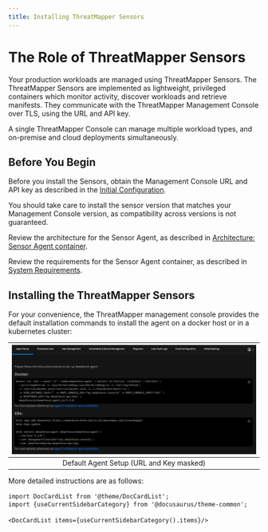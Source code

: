```yaml
---
title: Installing ThreatMapper Sensors
---
```


# The Role of ThreatMapper Sensors

Your production workloads are managed using ThreatMapper Sensors.  The ThreatMapper Sensors are implemented as lightweight, privileged containers which monitor activity, discover workloads and retrieve manifests.  They communicate with the ThreatMapper Management Console over TLS, using the URL and API key.

A single ThreatMapper Console can manage multiple workload types, and on-premise and cloud deployments simultaneously.

## Before You Begin

Before you install the Sensors, obtain the Management Console URL and API key as described in the [Initial Configuration](/docs/threatmapper/console/initial-configuration).

You should take care to install the sensor version that matches your Management Console version, as compatibility across versions is not guaranteed.

Review the architecture for the Sensor Agent, as described in [Architecture: Sensor Agent container](/docs/threatmapper/architecture/sensors).

Review the requirements for the Sensor Agent container, as described in [System Requirements](/docs/threatmapper/architecture/requirements).

## Installing the ThreatMapper Sensors

For your convenience, the ThreatMapper management console provides the default installation commands to install the agent on a docker host or in a kubernetes cluster:

|![Agent Setup](../img/agent-setup.jpg)|
| :--: |
| Default Agent Setup (URL and Key masked) |

More detailed instructions are as follows:

```mdx-code-block
import DocCardList from '@theme/DocCardList';
import {useCurrentSidebarCategory} from '@docusaurus/theme-common';

<DocCardList items={useCurrentSidebarCategory().items}/>
```